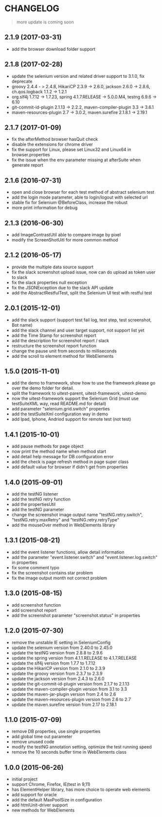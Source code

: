 CHANGELOG
=========

> more update is coming soon

2.1.9 (2017-03-31)
------------------
- add the browser download folder support

2.1.8 (2017-02-28)
------------------
- update the selenium version and related driver support to 3.1.0, fix deprecate
- groovy 2.4.4 - > 2.4.8, HikariCP 2.3.9 -> 2.6.0, jackson 2.6.0 -> 2.8.6, ch.qos.logback 1.1.2 -> 1.2.1
- org.slf4j 1.7.12 -> 1.7.23, spring 4.1.7.RELEASE -> 5.0.0.M4, testng 6.9.6 -> 6.10
- git-commit-id-plugin 2.1.13 -> 2.2.2, maven-compiler-plugin 3.3 -> 3.6.1
- maven-resources-plugin 2.7 -> 3.0.2, maven.surefire 2.1.8.1 -> 2.19.1

2.1.7 (2017-01-09)
------------------
- fix the afterMethod browser hasQuit check
- disable the extensions for chrome driver
- fix the support for Linux, please set Linux32 and Linux64 in browser.properties
- fix the issue when the env parameter missing at afterSuite when generate report

2.1.6 (2016-07-31)
------------------
- open and close browser for each test method of abstract selenium test
- add the login mode parameter, able to login/logout with selected url
- stable fix for Selenium @BeforeClass, increase the robust
- more print information for debug

2.1.3 (2016-06-30)
------------------
- add ImageContrastUtil able to compare image by pixel
- modify the ScreenShotUitl for more common method

2.1.2 (2016-05-17)
------------------
- provide the multiple data source support
- fix the slack screenshot upload issue, now can do upload as token user to slack
- fix the slack properties null exception
- fix the JSONException due to the slack API update
- add the AbstractRestfulTest, split the Selenium UI test with restful test

2.0.1 (2015-12-01)
------------------
- add the slack support (support test fail log, test step, test screenshot, Bot name)
- add the slack channel and user target support, not support list yet
- add the Time Stamp for screenshot report
- add the description for screenshot report / slack
- restructure the screenshot report function
- change the pause unit from seconds to milliseconds
- add the scroll to element method for WebElements

1.5.0 (2015-11-01)
------------------
- add the demo to framework, show how to use the framework please go over the demo folder for detail.
- split the framework to uitest-parent, uitest-framework, uitest-demo
- now the uitest-framework support the Selenium Grid (must use testSuiteXML way, read README.md for detail)
- add parameter "selenium.grid.switch" properties
- add the testSuiteXml configuration way in demo
- add Ipad, Iphone, Andriod support for remote test (not test)

1.4.1 (2015-10-01)
------------------
- add pause methods for page object
- now print the method name when method start
- add detail help message for DB configuration error
- add the check is page refresh method in page super class
- add default value for browser if didn't get from properties

1.4.0 (2015-09-01)
------------------
- add the testNG listener
- add the testNG retry function
- add the propertiesUtil
- add the testNG parameter
- change the screenshot image output name "testNG.retry.switch", "testNG.retry.maxRetry" and "testNG.retry.retryType"
- add the mouseOver method in WebElements library

1.3.1 (2015-08-21)
------------------
- add the event listener functions, allow detail information
- add the parameter "event.listener.switch" and "event.listener.log.switch" in properties
- fix some comment typo
- fix the screenshot contains star problem
- fix the image output month not correct problem

1.3.0 (2015-08-15)
------------------
- add screenshot function
- add screenshot report
- add the screenshot parameter "screenshot.status" in properties

1.2.0 (2015-07-30)
------------------
- remove the unstable IE setting in SeleniumConfig
- update the selenium version from 2.40.0 to 2.45.0
- update the testNG version from 2.8.8 to 2.9.6
- update the spring version from 4.1.1.RELEASE to 4.1.7.RELEASE
- update the slf4j version from 1.7.7 to 1.7.12
- update the HikariCP version from 2.1.0 to 2.3.9
- update the groovy version from 2.3.7 to 2.3.9
- update the jackson version from 2.4.3 to 2.6.0
- update the git-commit-id-plugin version from 2.1.7 to 2.1.13
- update the maven-compiler-plugin version from 3.1 to 3.3
- update the maven-jar-plugin version from 2.4 to 2.6
- update the maven-resources-plugin version from 2.6 to 2.7
- update the maven.surefire version from 2.17 to 2.18.1

1.1.0 (2015-07-09)
------------------
- remove DB properties, use single properties
- add global time out parameter
- remove unused code
- modify the testNG annotation setting, optimize the test running speed
- remove the 10 seconds buffer time in WebElements class

1.0.0 (2015-06-26)
------------------
- initial project
- support Chrome, Firefox, IE(test in 9,11)
- has ElementHelper library, has more choice to operate web elements
- add support for oracle
- add the default MaxPoolSize in configuration
- add htmlUnit-driver support
- new methods for WebElements